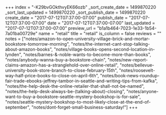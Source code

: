 +++
index = "-K29bvGOkthvyEK66ozb"
_sort_create_date = 1499870220
_sort_last_updated = 1499870220
_sort_publish_date = 1499870220
create_date = "2017-07-12T07:37:00-07:00"
publish_date = "2017-07-12T07:37:00-07:00"
date = "2017-07-12T07:37:00-07:00"
last_updated = "2017-07-12T07:37:00-07:00"
preview_url = "b1a1b464-7023-1e33-1b54-7a01ba00729e"
name = "retail"
title = "retail"
is_column = false
reviews = ""
notes = ["notes/amazon-to-open-university-village-brick-and-mortar-bookstore-tomorrow-morning", "notes/the-internet-cant-stop-talking-about-amazon-books", "notes/village-books-opens-second-location-in-lynden", "notes/barnes-&-noble-wants-to-become-more-than-books", "notes/anybody-wanna-buy-a-bookstore-chain", "notes/new-report-claims-amazon-has-a-stranglehold-over-online-retail", "notes/bellevue-university-book-store-branch-to-close-february-15th", "notes/roosevelt-way-half-price-books-to-close-on-april-6th", "notes/book-news-roundup-fair-trade-ebooks-jeffrey-tambor-in-seattle-and-writing-tips-from-kafka", "notes/the-help-desk-the-online-retailer-that-shall-not-be-named", "notes/the-help-desk-always-be-(talking-about)-closing", "notes/anyone-want-to-buy-a-bookstore-seattle-mystery-bookshop-is-for-sale", "notes/seattle-mystery-bookshop-to-most-likely-close-at-the-end-of-september", "notes/dont-forget-small-business-saturday!"]
+++

